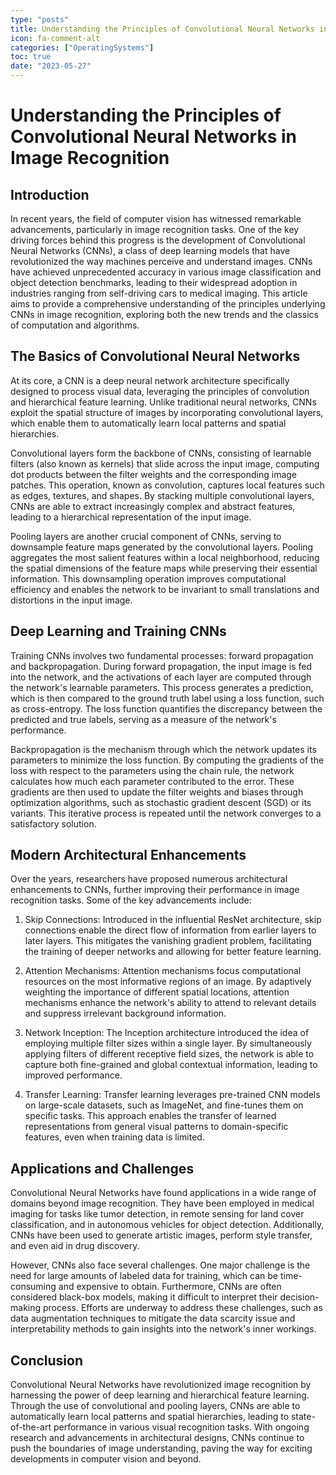 ```yaml
---
type: "posts"
title: Understanding the Principles of Convolutional Neural Networks in Image Recognition
icon: fa-comment-alt
categories: ["OperatingSystems"]
toc: true
date: "2023-05-27"
---
```




# Understanding the Principles of Convolutional Neural Networks in Image Recognition

## Introduction

In recent years, the field of computer vision has witnessed remarkable advancements, particularly in image recognition tasks. One of the key driving forces behind this progress is the development of Convolutional Neural Networks (CNNs), a class of deep learning models that have revolutionized the way machines perceive and understand images. CNNs have achieved unprecedented accuracy in various image classification and object detection benchmarks, leading to their widespread adoption in industries ranging from self-driving cars to medical imaging. This article aims to provide a comprehensive understanding of the principles underlying CNNs in image recognition, exploring both the new trends and the classics of computation and algorithms.

## The Basics of Convolutional Neural Networks

At its core, a CNN is a deep neural network architecture specifically designed to process visual data, leveraging the principles of convolution and hierarchical feature learning. Unlike traditional neural networks, CNNs exploit the spatial structure of images by incorporating convolutional layers, which enable them to automatically learn local patterns and spatial hierarchies.

Convolutional layers form the backbone of CNNs, consisting of learnable filters (also known as kernels) that slide across the input image, computing dot products between the filter weights and the corresponding image patches. This operation, known as convolution, captures local features such as edges, textures, and shapes. By stacking multiple convolutional layers, CNNs are able to extract increasingly complex and abstract features, leading to a hierarchical representation of the input image.

Pooling layers are another crucial component of CNNs, serving to downsample feature maps generated by the convolutional layers. Pooling aggregates the most salient features within a local neighborhood, reducing the spatial dimensions of the feature maps while preserving their essential information. This downsampling operation improves computational efficiency and enables the network to be invariant to small translations and distortions in the input image.

## Deep Learning and Training CNNs

Training CNNs involves two fundamental processes: forward propagation and backpropagation. During forward propagation, the input image is fed into the network, and the activations of each layer are computed through the network's learnable parameters. This process generates a prediction, which is then compared to the ground truth label using a loss function, such as cross-entropy. The loss function quantifies the discrepancy between the predicted and true labels, serving as a measure of the network's performance.

Backpropagation is the mechanism through which the network updates its parameters to minimize the loss function. By computing the gradients of the loss with respect to the parameters using the chain rule, the network calculates how much each parameter contributed to the error. These gradients are then used to update the filter weights and biases through optimization algorithms, such as stochastic gradient descent (SGD) or its variants. This iterative process is repeated until the network converges to a satisfactory solution.

## Modern Architectural Enhancements

Over the years, researchers have proposed numerous architectural enhancements to CNNs, further improving their performance in image recognition tasks. Some of the key advancements include:

1. Skip Connections: Introduced in the influential ResNet architecture, skip connections enable the direct flow of information from earlier layers to later layers. This mitigates the vanishing gradient problem, facilitating the training of deeper networks and allowing for better feature learning.

2. Attention Mechanisms: Attention mechanisms focus computational resources on the most informative regions of an image. By adaptively weighting the importance of different spatial locations, attention mechanisms enhance the network's ability to attend to relevant details and suppress irrelevant background information.

3. Network Inception: The Inception architecture introduced the idea of employing multiple filter sizes within a single layer. By simultaneously applying filters of different receptive field sizes, the network is able to capture both fine-grained and global contextual information, leading to improved performance.

4. Transfer Learning: Transfer learning leverages pre-trained CNN models on large-scale datasets, such as ImageNet, and fine-tunes them on specific tasks. This approach enables the transfer of learned representations from general visual patterns to domain-specific features, even when training data is limited.

## Applications and Challenges

Convolutional Neural Networks have found applications in a wide range of domains beyond image recognition. They have been employed in medical imaging for tasks like tumor detection, in remote sensing for land cover classification, and in autonomous vehicles for object detection. Additionally, CNNs have been used to generate artistic images, perform style transfer, and even aid in drug discovery.

However, CNNs also face several challenges. One major challenge is the need for large amounts of labeled data for training, which can be time-consuming and expensive to obtain. Furthermore, CNNs are often considered black-box models, making it difficult to interpret their decision-making process. Efforts are underway to address these challenges, such as data augmentation techniques to mitigate the data scarcity issue and interpretability methods to gain insights into the network's inner workings.

## Conclusion

Convolutional Neural Networks have revolutionized image recognition by harnessing the power of deep learning and hierarchical feature learning. Through the use of convolutional and pooling layers, CNNs are able to automatically learn local patterns and spatial hierarchies, leading to state-of-the-art performance in various visual recognition tasks. With ongoing research and advancements in architectural designs, CNNs continue to push the boundaries of image understanding, paving the way for exciting developments in computer vision and beyond.